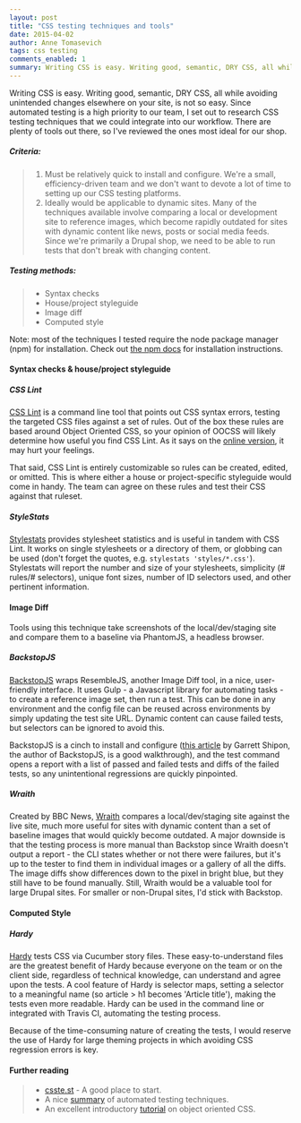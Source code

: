 ```yaml
---
layout: post
title: "CSS testing techniques and tools"
date: 2015-04-02
author: Anne Tomasevich
tags: css testing
comments_enabled: 1
summary: Writing CSS is easy. Writing good, semantic, DRY CSS, all while avoiding unintended changes elsewhere on your site, is not so easy. Since automated testing is a high priority to our team, I set out to research CSS testing techniques that we could integrate into our workflow.
---
```


Writing CSS is easy. Writing good, semantic, DRY CSS, all while avoiding unintended changes elsewhere on your site, is not so easy. Since automated testing is a high priority to our team, I set out to research CSS testing techniques that we could integrate into our workflow. There are plenty of tools out there, so I've reviewed the ones most ideal for our shop.

##### Criteria:

> 1. Must be relatively quick to install and configure. We're a small, efficiency-driven team and we don't want to devote a lot of time to setting up our CSS testing platforms.
> 3. Ideally would be applicable to dynamic sites. Many of the techniques available involve comparing a local or development site to reference images, which become rapidly outdated for sites with dynamic content like news, posts or social media feeds. Since we're primarily a Drupal shop, we need to be able to run tests that don't break with changing content.   

##### Testing methods:

> - Syntax checks    
> - House/project styleguide    
> - Image diff    
> - Computed style

Note: most of the techniques I tested require the node package manager (npm) for installation. Check out <a href="https://docs.npmjs.com/getting-started/installing-node">the npm docs</a> for installation instructions.


#### Syntax checks & house/project styleguide

##### CSS Lint 

<a href="https://github.com/CSSLint/csslint/wiki/Command-line-interface">CSS Lint</a> is a command line tool that points out CSS syntax errors, testing the targeted CSS files against a set of rules. Out of the box these rules are based around Object Oriented CSS, so your opinion of OOCSS will likely determine how useful you find CSS Lint. As it says on the <a href="http://csslint.net/">online version</a>, it may hurt your feelings.

That said, CSS Lint is entirely customizable so rules can be created, edited, or omitted. This is where either a house or project-specific styleguide would come in handy. The team can agree on these rules and test their CSS against that ruleset.

##### StyleStats 

<a href="https://github.com/t32k/stylestats">Stylestats</a> provides stylesheet statistics and is useful in tandem with CSS Lint. It works on single stylesheets or a directory of them, or globbing can be used (don't forget the quotes, e.g. `stylestats 'styles/*.css'`). Stylestats will report the number and size of your stylesheets, simplicity (# rules/# selectors), unique font sizes, number of ID selectors used, and other pertinent information.


#### Image Diff

Tools using this technique take screenshots of the local/dev/staging site and compare them to a baseline via PhantomJS, a headless browser.

##### BackstopJS

<a href="https://github.com/garris/BackstopJS">BackstopJS</a> wraps ResembleJS, another Image Diff tool, in a nice, user-friendly interface. It uses Gulp - a Javascript library for automating tasks - to create a reference image set, then run a test. This can be done in any environment and the config file can be reused across environments by simply updating the test site URL. Dynamic content can cause failed tests, but selectors can be ignored to avoid this.

BackstopJS is a cinch to install and configure (<a href="https://css-tricks.com/automating-css-regression-testing/">this article</a> by Garrett Shipon, the author of BackstopJS, is a good walkthrough), and the test command opens a report with a list of passed and failed tests and diffs of the failed tests, so any unintentional regressions are quickly pinpointed. 

##### Wraith

Created by BBC News, <a href="http://bbc-news.github.io/wraith/index.html">Wraith</a> compares a local/dev/staging site against the live site, much more useful for sites with dynamic content than a set of baseline images that would quickly become outdated. A major downside is that the testing process is more manual than Backstop since Wraith doesn't output a report - the CLI states whether or not there were failures, but it's up to the tester to find them in individual images or a gallery of all the diffs. The image diffs show differences down to the pixel in bright blue, but they still have to be found manually. Still, Wraith would be a valuable tool for large Drupal sites. For smaller or non-Drupal sites, I'd stick with Backstop.


#### Computed Style

##### Hardy 

<a href="http://hardy.io/">Hardy</a> tests CSS via Cucumber story files. These easy-to-understand files are the greatest benefit of Hardy because everyone on the team or on the client side, regardless of technical knowledge, can understand and agree upon the tests. A cool feature of Hardy is selector maps, setting a selector to a meaningful name (so article > h1 becomes 'Article title'), making the tests even more readable. Hardy can be used in the command line or integrated with Travis CI, automating the testing process.

Because of the time-consuming nature of creating the tests, I would reserve the use of Hardy for large theming projects in which avoiding CSS regression errors is key.


#### Further reading

>- <a href="http://csste.st/">csste.st</a> - A good place to start.
>- A nice <a href="https://css-tricks.com/automatic-css-testing/">summary</a> of automated testing techniques.
>- An excellent introductory <a href="http://code.tutsplus.com/tutorials/object-oriented-css-what-how-and-why--net-6986">tutorial</a> on object oriented CSS.

